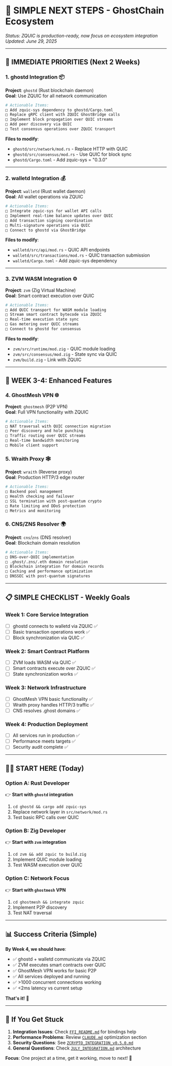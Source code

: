 # 🚀 SIMPLE NEXT STEPS - GhostChain Ecosystem

*Status: ZQUIC is production-ready, now focus on ecosystem integration*  
*Updated: June 29, 2025*

---

## 🎯 **IMMEDIATE PRIORITIES (Next 2 Weeks)**

### **1. ghostd Integration** 📦
**Project**: `ghostd` (Rust blockchain daemon)  
**Goal**: Use ZQUIC for all network communication

```bash
# Actionable Items:
□ Add zquic-sys dependency to ghostd/Cargo.toml
□ Replace gRPC client with ZQUIC GhostBridge calls
□ Implement block propagation over QUIC streams
□ Add peer discovery via QUIC
□ Test consensus operations over ZQUIC transport
```

**Files to modify**:
- `ghostd/src/network/mod.rs` - Replace HTTP with QUIC
- `ghostd/src/consensus/mod.rs` - Use QUIC for block sync
- `ghostd/Cargo.toml` - Add zquic-sys = "0.3.0"

---

### **2. walletd Integration** 💰
**Project**: `walletd` (Rust wallet daemon)  
**Goal**: All wallet operations via ZQUIC

```bash
# Actionable Items:
□ Integrate zquic-sys for wallet API calls
□ Implement real-time balance updates over QUIC
□ Add transaction signing coordination
□ Multi-signature operations via QUIC
□ Connect to ghostd via GhostBridge
```

**Files to modify**:
- `walletd/src/api/mod.rs` - QUIC API endpoints
- `walletd/src/transactions/mod.rs` - QUIC transaction submission
- `walletd/Cargo.toml` - Add zquic-sys dependency

---

### **3. ZVM WASM Integration** ⚙️
**Project**: `zvm` (Zig Virtual Machine)  
**Goal**: Smart contract execution over QUIC

```bash
# Actionable Items:
□ Add QUIC transport for WASM module loading
□ Stream smart contract bytecode via ZQUIC
□ Real-time execution state sync
□ Gas metering over QUIC streams
□ Connect to ghostd for consensus
```

**Files to modify**:
- `zvm/src/runtime/mod.zig` - QUIC module loading
- `zvm/src/consensus/mod.zig` - State sync via QUIC
- `zvm/build.zig` - Link with ZQUIC

---

## 🔧 **WEEK 3-4: Enhanced Features**

### **4. GhostMesh VPN** 🌐
**Project**: `ghostmesh` (P2P VPN)  
**Goal**: Full VPN functionality with ZQUIC

```bash
# Actionable Items:
□ NAT traversal with QUIC connection migration
□ Peer discovery and hole punching
□ Traffic routing over QUIC streams
□ Real-time bandwidth monitoring
□ Mobile client support
```

### **5. Wraith Proxy** 🕸️
**Project**: `wraith` (Reverse proxy)  
**Goal**: Production HTTP/3 edge router

```bash
# Actionable Items:
□ Backend pool management
□ Health checking and failover
□ SSL termination with post-quantum crypto
□ Rate limiting and DDoS protection
□ Metrics and monitoring
```

### **6. CNS/ZNS Resolver** 🌍
**Project**: `cns`/`zns` (DNS resolver)  
**Goal**: Blockchain domain resolution

```bash
# Actionable Items:
□ DNS-over-QUIC implementation
□ .ghost/.zns/.eth domain resolution
□ Blockchain integration for domain records
□ Caching and performance optimization
□ DNSSEC with post-quantum signatures
```

---

## 📋 **SIMPLE CHECKLIST - Weekly Goals**

### **Week 1: Core Service Integration**
- [ ] ghostd connects to walletd via ZQUIC ✅
- [ ] Basic transaction operations work ✅
- [ ] Block synchronization via QUIC ✅

### **Week 2: Smart Contract Platform**
- [ ] ZVM loads WASM via QUIC ✅
- [ ] Smart contracts execute over ZQUIC ✅
- [ ] State synchronization works ✅

### **Week 3: Network Infrastructure**
- [ ] GhostMesh VPN basic functionality ✅
- [ ] Wraith proxy handles HTTP/3 traffic ✅
- [ ] CNS resolves .ghost domains ✅

### **Week 4: Production Deployment**
- [ ] All services run in production ✅
- [ ] Performance meets targets ✅
- [ ] Security audit complete ✅

---

## 🏃‍♂️ **START HERE (Today)**

### **Option A: Rust Developer** 
👉 **Start with `ghostd` integration**
1. `cd ghostd && cargo add zquic-sys`
2. Replace network layer in `src/network/mod.rs`
3. Test basic RPC calls over QUIC

### **Option B: Zig Developer**
👉 **Start with `zvm` integration** 
1. `cd zvm && add zquic to build.zig`
2. Implement QUIC module loading
3. Test WASM execution over QUIC

### **Option C: Network Focus**
👉 **Start with `ghostmesh` VPN**
1. `cd ghostmesh && integrate zquic`
2. Implement P2P discovery
3. Test NAT traversal

---

## 📊 **Success Criteria (Simple)**

**By Week 4, we should have**:
- ✅ ghostd + walletd communicate via ZQUIC
- ✅ ZVM executes smart contracts over QUIC  
- ✅ GhostMesh VPN works for basic P2P
- ✅ All services deployed and running
- ✅ >1000 concurrent connections working
- ✅ <2ms latency vs current setup

**That's it!** 🎯

---

## 🚨 **If You Get Stuck**

1. **Integration Issues**: Check [`FFI_README.md`](FFI_README.md ) for bindings help
2. **Performance Problems**: Review [`CLAUDE.md`](CLAUDE.md ) optimization section  
3. **Security Questions**: See [`ZCRYPTO_INTEGRATION_v0.5.0.md`](ZCRYPTO_INTEGRATION_v0.5.0.md )
4. **General Questions**: Check [`JULY_INTEGRATION.md`](JULY_INTEGRATION.md ) architecture

**Focus**: One project at a time, get it working, move to next! 🚀